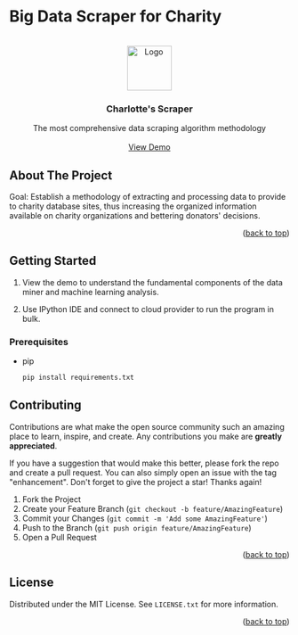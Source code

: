 # Big Data Scraper for Charity


<div id="top"></div>


<!-- PROJECT LOGO -->
<br />
<div align="center">
  <a href="https://github.com/SeebinJwad/charity-h4h/edit/main/README.md">
    <img src="images/logo.png" alt="Logo" width="80" height="80">
  </a>

  <h3 align="center">Charlotte's Scraper</h3>

  <p align="center">
    The most comprehensive data scraping algorithm methodology
    <br />
    <br />
    <a href="https://colab.research.google.com/drive/1uUVQv8ej8s0gw2qfMIL74fdjw_cAXw21?usp=sharing">View Demo</a>

</div>


<!-- ABOUT THE PROJECT -->
## About The Project

Goal: Establish a methodology of extracting and processing data to provide to charity database sites, thus increasing the organized information available on charity organizations and bettering donators' decisions.


<p align="right">(<a href="#top">back to top</a>)</p>


<!-- GETTING STARTED -->
## Getting Started

1) View the demo to understand the fundamental components of the data miner and machine learning analysis.

2) Use IPython IDE and connect to cloud provider to run the program in bulk.

### Prerequisites

* pip
  ```sh
  pip install requirements.txt
  ```


<!-- CONTRIBUTING -->
## Contributing

Contributions are what make the open source community such an amazing place to learn, inspire, and create. Any contributions you make are **greatly appreciated**.

If you have a suggestion that would make this better, please fork the repo and create a pull request. You can also simply open an issue with the tag "enhancement".
Don't forget to give the project a star! Thanks again!

1. Fork the Project
2. Create your Feature Branch (`git checkout -b feature/AmazingFeature`)
3. Commit your Changes (`git commit -m 'Add some AmazingFeature'`)
4. Push to the Branch (`git push origin feature/AmazingFeature`)
5. Open a Pull Request

<p align="right">(<a href="#top">back to top</a>)</p>



<!-- LICENSE -->
## License

Distributed under the MIT License. See `LICENSE.txt` for more information.

<p align="right">(<a href="#top">back to top</a>)</p>
